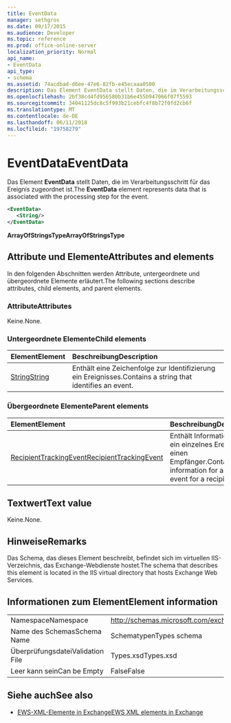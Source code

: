 ```yaml
---
title: EventData
manager: sethgros
ms.date: 09/17/2015
ms.audience: Developer
ms.topic: reference
ms.prod: office-online-server
localization_priority: Normal
api_name:
- EventData
api_type:
- schema
ms.assetid: 74acdbad-d6ee-47e6-82fb-e45ecaaa0500
description: Das Element EventData stellt Daten, die im Verarbeitungsschritt für das Ereignis zugeordnet ist.
ms.openlocfilehash: 2bf38cd4fd956580b31b6e455b947066f07f5593
ms.sourcegitcommit: 34041125dc8c5f993b21cebfc4f8b72f0fd2cb6f
ms.translationtype: MT
ms.contentlocale: de-DE
ms.lasthandoff: 06/11/2018
ms.locfileid: "19758279"
---
```

# <a name="eventdata"></a><span data-ttu-id="d1f7a-103">EventData</span><span class="sxs-lookup"><span data-stu-id="d1f7a-103">EventData</span></span>

<span data-ttu-id="d1f7a-104">Das Element **EventData** stellt Daten, die im Verarbeitungsschritt für das Ereignis zugeordnet ist.</span><span class="sxs-lookup"><span data-stu-id="d1f7a-104">The **EventData** element represents data that is associated with the processing step for the event.</span></span> 
  
```XML
<EventData>
   <String/>
</EventData>
```

 <span data-ttu-id="d1f7a-105">**ArrayOfStringsType**</span><span class="sxs-lookup"><span data-stu-id="d1f7a-105">**ArrayOfStringsType**</span></span>
## <a name="attributes-and-elements"></a><span data-ttu-id="d1f7a-106">Attribute und Elemente</span><span class="sxs-lookup"><span data-stu-id="d1f7a-106">Attributes and elements</span></span>

<span data-ttu-id="d1f7a-107">In den folgenden Abschnitten werden Attribute, untergeordnete und übergeordnete Elemente erläutert.</span><span class="sxs-lookup"><span data-stu-id="d1f7a-107">The following sections describe attributes, child elements, and parent elements.</span></span>
  
### <a name="attributes"></a><span data-ttu-id="d1f7a-108">Attribute</span><span class="sxs-lookup"><span data-stu-id="d1f7a-108">Attributes</span></span>

<span data-ttu-id="d1f7a-109">Keine.</span><span class="sxs-lookup"><span data-stu-id="d1f7a-109">None.</span></span>
  
### <a name="child-elements"></a><span data-ttu-id="d1f7a-110">Untergeordnete Elemente</span><span class="sxs-lookup"><span data-stu-id="d1f7a-110">Child elements</span></span>

|<span data-ttu-id="d1f7a-111">**Element**</span><span class="sxs-lookup"><span data-stu-id="d1f7a-111">**Element**</span></span>|<span data-ttu-id="d1f7a-112">**Beschreibung**</span><span class="sxs-lookup"><span data-stu-id="d1f7a-112">**Description**</span></span>|
|:-----|:-----|
|[<span data-ttu-id="d1f7a-113">String</span><span class="sxs-lookup"><span data-stu-id="d1f7a-113">String</span></span>](string.md) <br/> |<span data-ttu-id="d1f7a-114">Enthält eine Zeichenfolge zur Identifizierung ein Ereignisses.</span><span class="sxs-lookup"><span data-stu-id="d1f7a-114">Contains a string that identifies an event.</span></span>  <br/> |
   
### <a name="parent-elements"></a><span data-ttu-id="d1f7a-115">Übergeordnete Elemente</span><span class="sxs-lookup"><span data-stu-id="d1f7a-115">Parent elements</span></span>

|<span data-ttu-id="d1f7a-116">**Element**</span><span class="sxs-lookup"><span data-stu-id="d1f7a-116">**Element**</span></span>|<span data-ttu-id="d1f7a-117">**Beschreibung**</span><span class="sxs-lookup"><span data-stu-id="d1f7a-117">**Description**</span></span>|
|:-----|:-----|
|[<span data-ttu-id="d1f7a-118">RecipientTrackingEvent</span><span class="sxs-lookup"><span data-stu-id="d1f7a-118">RecipientTrackingEvent</span></span>](recipienttrackingevent.md) <br/> |<span data-ttu-id="d1f7a-119">Enthält Informationen für ein einzelnes Ereignis für einen Empfänger.</span><span class="sxs-lookup"><span data-stu-id="d1f7a-119">Contains information for a single event for a recipient.</span></span>  <br/> |
   
## <a name="text-value"></a><span data-ttu-id="d1f7a-120">Textwert</span><span class="sxs-lookup"><span data-stu-id="d1f7a-120">Text value</span></span>

<span data-ttu-id="d1f7a-121">Keine.</span><span class="sxs-lookup"><span data-stu-id="d1f7a-121">None.</span></span>
  
## <a name="remarks"></a><span data-ttu-id="d1f7a-122">Hinweise</span><span class="sxs-lookup"><span data-stu-id="d1f7a-122">Remarks</span></span>

<span data-ttu-id="d1f7a-123">Das Schema, das dieses Element beschreibt, befindet sich im virtuellen IIS-Verzeichnis, das Exchange-Webdienste hostet.</span><span class="sxs-lookup"><span data-stu-id="d1f7a-123">The schema that describes this element is located in the IIS virtual directory that hosts Exchange Web Services.</span></span>
  
## <a name="element-information"></a><span data-ttu-id="d1f7a-124">Informationen zum Element</span><span class="sxs-lookup"><span data-stu-id="d1f7a-124">Element information</span></span>

|||
|:-----|:-----|
|<span data-ttu-id="d1f7a-125">Namespace</span><span class="sxs-lookup"><span data-stu-id="d1f7a-125">Namespace</span></span>  <br/> |http://schemas.microsoft.com/exchange/services/2006/types  <br/> |
|<span data-ttu-id="d1f7a-126">Name des Schemas</span><span class="sxs-lookup"><span data-stu-id="d1f7a-126">Schema Name</span></span>  <br/> |<span data-ttu-id="d1f7a-127">Schematypen</span><span class="sxs-lookup"><span data-stu-id="d1f7a-127">Types schema</span></span>  <br/> |
|<span data-ttu-id="d1f7a-128">Überprüfungsdatei</span><span class="sxs-lookup"><span data-stu-id="d1f7a-128">Validation File</span></span>  <br/> |<span data-ttu-id="d1f7a-129">Types.xsd</span><span class="sxs-lookup"><span data-stu-id="d1f7a-129">Types.xsd</span></span>  <br/> |
|<span data-ttu-id="d1f7a-130">Leer kann sein</span><span class="sxs-lookup"><span data-stu-id="d1f7a-130">Can be Empty</span></span>  <br/> |<span data-ttu-id="d1f7a-131">False</span><span class="sxs-lookup"><span data-stu-id="d1f7a-131">False</span></span>  <br/> |
   
## <a name="see-also"></a><span data-ttu-id="d1f7a-132">Siehe auch</span><span class="sxs-lookup"><span data-stu-id="d1f7a-132">See also</span></span>



- [<span data-ttu-id="d1f7a-133">EWS-XML-Elemente in Exchange</span><span class="sxs-lookup"><span data-stu-id="d1f7a-133">EWS XML elements in Exchange</span></span>](ews-xml-elements-in-exchange.md)

